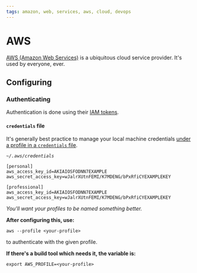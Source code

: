 ```yaml
---
tags: amazon, web, services, aws, cloud, devops
---
```


# AWS

[AWS (Amazon Web Services)](https://aws.amazon.com/) is a ubiquitous cloud service provider. It's used by everyone, ever.

## Configuring

### Authenticating

Authentication is done using their [IAM tokens](https://docs.aws.amazon.com/toolkit-for-visual-studio/latest/user-guide/keys-profiles-credentials.html).

#### `credentials` file

It's generally best practice to manage your local machine credentials [under a profile in a `credentials` file](https://docs.aws.amazon.com/sdkref/latest/guide/file-format.html).

*`~/.aws/credentials`*
```
[personal]
aws_access_key_id=AKIAIOSFODNN7EXAMPLE
aws_secret_access_key=wJalrXUtnFEMI/K7MDENG/bPxRfiCYEXAMPLEKEY

[professional]
aws_access_key_id=AKIAIOSFODNN7EXAMPLE
aws_secret_access_key=wJalrXUtnFEMI/K7MDENG/bPxRfiCYEXAMPLEKEY
```
*You'll want your profiles to be named something better.*

**After configuring this, use:**
```shell
aws --profile <your-profile>
```
to authenticate with the given profile.

**If there's a build tool which needs it, the variable is:**
```shell
export AWS_PROFILE=<your-profile>
```